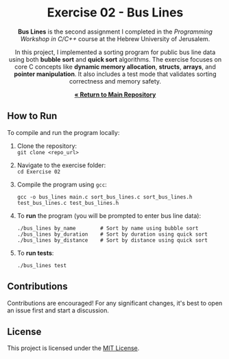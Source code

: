 <div align="center">

# Exercise 02 - Bus Lines


**Bus Lines** is the second assignment I completed in the *Programming Workshop in C/C++* course at the Hebrew University of Jerusalem.

In this project, I implemented a sorting program for public bus line data using both **bubble sort** and **quick sort** algorithms. The exercise focuses on core C concepts like **dynamic memory allocation**, **structs**, **arrays**, and **pointer manipulation**. It also includes a test mode that validates sorting correctness and memory safety.

[**« Return to Main Repository**](https://github.com/ShayMorad/C-CPP-Workshop)

</div>


## How to Run

To compile and run the program locally:

1. Clone the repository:  
   `git clone <repo_url>`

2. Navigate to the exercise folder:  
   `cd Exercise 02`

3. Compile the program using `gcc`:  
   ```
   gcc -o bus_lines main.c sort_bus_lines.c sort_bus_lines.h test_bus_lines.c test_bus_lines.h
   ```

4. To **run** the program (you will be prompted to enter bus line data):  
   ```
   ./bus_lines by_name        # Sort by name using bubble sort  
   ./bus_lines by_duration    # Sort by duration using quick sort  
   ./bus_lines by_distance    # Sort by distance using quick sort  
   ```

5. To **run tests**:  
   ```
   ./bus_lines test
   ```


## Contributions

Contributions are encouraged! For any significant changes, it's best to open an issue first and start a discussion.


## License

This project is licensed under the [MIT License](https://choosealicense.com/licenses/mit/).
